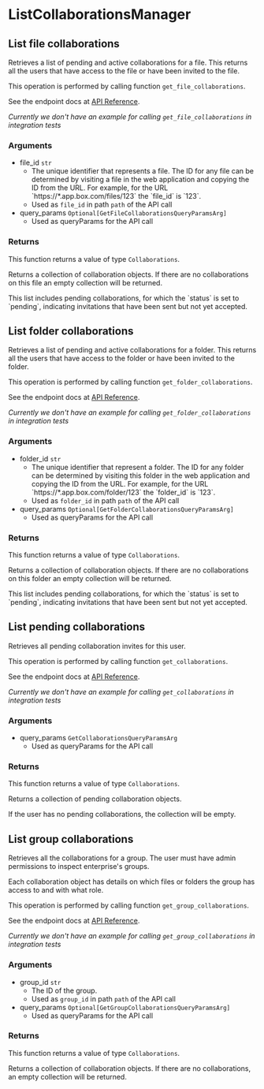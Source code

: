 # ListCollaborationsManager

## List file collaborations

Retrieves a list of pending and active collaborations for a
file. This returns all the users that have access to the file
or have been invited to the file.

This operation is performed by calling function `get_file_collaborations`.

See the endpoint docs at
[API Reference](https://developer.box.com/reference/get-files-id-collaborations/).

*Currently we don't have an example for calling `get_file_collaborations` in integration tests*

### Arguments

- file_id `str`
  - The unique identifier that represents a file.  The ID for any file can be determined by visiting a file in the web application and copying the ID from the URL. For example, for the URL &#x60;https://*.app.box.com/files/123&#x60; the &#x60;file_id&#x60; is &#x60;123&#x60;.
  - Used as `file_id` in path `path` of the API call
- query_params `Optional[GetFileCollaborationsQueryParamsArg]`
  - Used as queryParams for the API call


### Returns

This function returns a value of type `Collaborations`.

Returns a collection of collaboration objects. If there are no
collaborations on this file an empty collection will be returned.

This list includes pending collaborations, for which the &#x60;status&#x60;
is set to &#x60;pending&#x60;, indicating invitations that have been sent but not
yet accepted.


## List folder collaborations

Retrieves a list of pending and active collaborations for a
folder. This returns all the users that have access to the folder
or have been invited to the folder.

This operation is performed by calling function `get_folder_collaborations`.

See the endpoint docs at
[API Reference](https://developer.box.com/reference/get-folders-id-collaborations/).

*Currently we don't have an example for calling `get_folder_collaborations` in integration tests*

### Arguments

- folder_id `str`
  - The unique identifier that represent a folder.  The ID for any folder can be determined by visiting this folder in the web application and copying the ID from the URL. For example, for the URL &#x60;https://*.app.box.com/folder/123&#x60; the &#x60;folder_id&#x60; is &#x60;123&#x60;.
  - Used as `folder_id` in path `path` of the API call
- query_params `Optional[GetFolderCollaborationsQueryParamsArg]`
  - Used as queryParams for the API call


### Returns

This function returns a value of type `Collaborations`.

Returns a collection of collaboration objects. If there are no
collaborations on this folder an empty collection will be returned.

This list includes pending collaborations, for which the &#x60;status&#x60;
is set to &#x60;pending&#x60;, indicating invitations that have been sent but not
yet accepted.


## List pending collaborations

Retrieves all pending collaboration invites for this user.

This operation is performed by calling function `get_collaborations`.

See the endpoint docs at
[API Reference](https://developer.box.com/reference/get-collaborations/).

*Currently we don't have an example for calling `get_collaborations` in integration tests*

### Arguments

- query_params `GetCollaborationsQueryParamsArg`
  - Used as queryParams for the API call


### Returns

This function returns a value of type `Collaborations`.

Returns a collection of pending collaboration objects.

If the user has no pending collaborations, the collection
will be empty.


## List group collaborations

Retrieves all the collaborations for a group. The user
must have admin permissions to inspect enterprise&#x27;s groups.

Each collaboration object has details on which files or
folders the group has access to and with what role.

This operation is performed by calling function `get_group_collaborations`.

See the endpoint docs at
[API Reference](https://developer.box.com/reference/get-groups-id-collaborations/).

*Currently we don't have an example for calling `get_group_collaborations` in integration tests*

### Arguments

- group_id `str`
  - The ID of the group.
  - Used as `group_id` in path `path` of the API call
- query_params `Optional[GetGroupCollaborationsQueryParamsArg]`
  - Used as queryParams for the API call


### Returns

This function returns a value of type `Collaborations`.

Returns a collection of collaboration objects. If there are no
collaborations, an empty collection will be returned.


